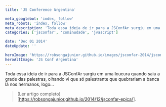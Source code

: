 ```yaml
---
title: 'JS Conference Argentina'

meta_googlebot: 'index, follow'
meta_robots: 'index, follow'
meta_description: 'Toda essa ideia de ir para a JSConfAr surgiu em uma loucura quando saiu a grade das palestras, olhando vi que só palestrante que quebrariam a banca lá nos hermanos, logo...'
categories: ['jsconfar', 'cominudade', 'jvascript']

date: 'Dec 01 2014'
dateUpdate: ''

heroImage: 'https://robsongajunior.github.io/images/jsconfar-2014/jsconfar-cover.jpg'
heroAltImage: 'JS Conf Argentina'
---
```


Toda essa ideia de ir para a JSConfAr surgiu em uma loucura quando saiu a grade das palestras, olhando vi que só palestrante que quebrariam a banca lá nos hermanos, logo...

> (Ler artigo completo)[https://robsongajunior.github.io/2014/12/jsconfar-epica/].
